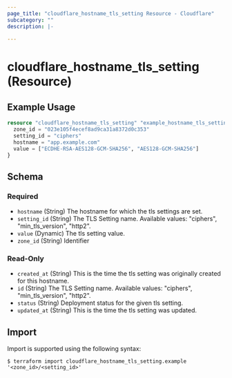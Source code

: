 ```yaml
---
page_title: "cloudflare_hostname_tls_setting Resource - Cloudflare"
subcategory: ""
description: |-
  
---
```


# cloudflare_hostname_tls_setting (Resource)



## Example Usage

```terraform
resource "cloudflare_hostname_tls_setting" "example_hostname_tls_setting" {
  zone_id = "023e105f4ecef8ad9ca31a8372d0c353"
  setting_id = "ciphers"
  hostname = "app.example.com"
  value = ["ECDHE-RSA-AES128-GCM-SHA256", "AES128-GCM-SHA256"]
}
```

<!-- schema generated by tfplugindocs -->
## Schema

### Required

- `hostname` (String) The hostname for which the tls settings are set.
- `setting_id` (String) The TLS Setting name.
Available values: "ciphers", "min_tls_version", "http2".
- `value` (Dynamic) The tls setting value.
- `zone_id` (String) Identifier

### Read-Only

- `created_at` (String) This is the time the tls setting was originally created for this hostname.
- `id` (String) The TLS Setting name.
Available values: "ciphers", "min_tls_version", "http2".
- `status` (String) Deployment status for the given tls setting.
- `updated_at` (String) This is the time the tls setting was updated.

## Import

Import is supported using the following syntax:

```shell
$ terraform import cloudflare_hostname_tls_setting.example '<zone_id>/<setting_id>'
```
